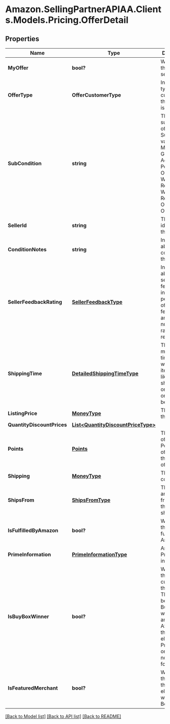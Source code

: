 # Amazon.SellingPartnerAPIAA.Clients.Models.Pricing.OfferDetail
## Properties

Name | Type | Description | Notes
------------ | ------------- | ------------- | -------------
**MyOffer** | **bool?** | When true, this is the seller&#39;s offer. | [optional] 
**OfferType** | **OfferCustomerType** | Indicates the type of customer that the offer is valid for. | [optional] 
**SubCondition** | **string** | The subcondition of the item. Subcondition values: New, Mint, Very Good, Good, Acceptable, Poor, Club, OEM, Warranty, Refurbished Warranty, Refurbished, Open Box, or Other. | 
**SellerId** | **string** | The seller identifier for the offer. | [optional] 
**ConditionNotes** | **string** | Information about the condition of the item. | [optional] 
**SellerFeedbackRating** | [**SellerFeedbackType**](SellerFeedbackType.md) | Information about the seller&#39;s feedback, including the percentage of positive feedback, and the total number of ratings received. | [optional] 
**ShippingTime** | [**DetailedShippingTimeType**](DetailedShippingTimeType.md) | The maximum time within which the item will likely be shipped once an order has been placed. | 
**ListingPrice** | [**MoneyType**](MoneyType.md) | The price of the item. | 
**QuantityDiscountPrices** | [**List&lt;QuantityDiscountPriceType&gt;**](QuantityDiscountPriceType.md) |  | [optional] 
**Points** | [**Points**](Points.md) | The number of Amazon Points offered with the purchase of an item. | [optional] 
**Shipping** | [**MoneyType**](MoneyType.md) | The shipping cost. | 
**ShipsFrom** | [**ShipsFromType**](ShipsFromType.md) | The state and country from where the item is shipped. | [optional] 
**IsFulfilledByAmazon** | **bool?** | When true, the offer is fulfilled by Amazon. | 
**PrimeInformation** | [**PrimeInformationType**](PrimeInformationType.md) | Amazon Prime information. | [optional] 
**IsBuyBoxWinner** | **bool?** | When true, the offer is currently in the Buy Box. There can be up to two Buy Box winners at any time per ASIN, one that is eligible for Prime and one that is not eligible for Prime. | [optional] 
**IsFeaturedMerchant** | **bool?** | When true, the seller of the item is eligible to win the Buy Box. | [optional] 

[[Back to Model list]](../README.md#documentation-for-models) [[Back to API list]](../README.md#documentation-for-api-endpoints) [[Back to README]](../README.md)

